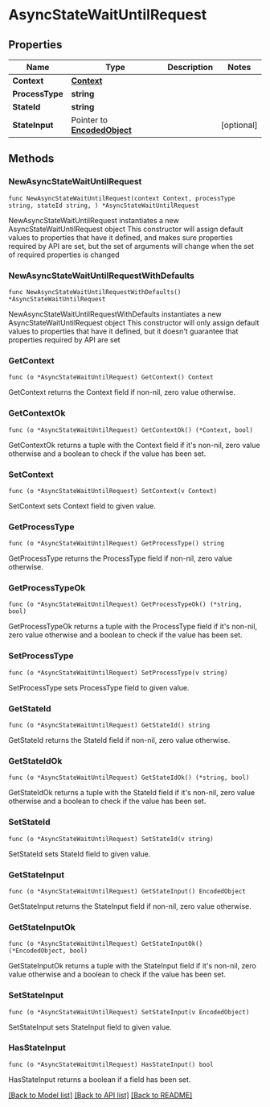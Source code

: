 # AsyncStateWaitUntilRequest

## Properties

Name | Type | Description | Notes
------------ | ------------- | ------------- | -------------
**Context** | [**Context**](Context.md) |  | 
**ProcessType** | **string** |  | 
**StateId** | **string** |  | 
**StateInput** | Pointer to [**EncodedObject**](EncodedObject.md) |  | [optional] 

## Methods

### NewAsyncStateWaitUntilRequest

`func NewAsyncStateWaitUntilRequest(context Context, processType string, stateId string, ) *AsyncStateWaitUntilRequest`

NewAsyncStateWaitUntilRequest instantiates a new AsyncStateWaitUntilRequest object
This constructor will assign default values to properties that have it defined,
and makes sure properties required by API are set, but the set of arguments
will change when the set of required properties is changed

### NewAsyncStateWaitUntilRequestWithDefaults

`func NewAsyncStateWaitUntilRequestWithDefaults() *AsyncStateWaitUntilRequest`

NewAsyncStateWaitUntilRequestWithDefaults instantiates a new AsyncStateWaitUntilRequest object
This constructor will only assign default values to properties that have it defined,
but it doesn't guarantee that properties required by API are set

### GetContext

`func (o *AsyncStateWaitUntilRequest) GetContext() Context`

GetContext returns the Context field if non-nil, zero value otherwise.

### GetContextOk

`func (o *AsyncStateWaitUntilRequest) GetContextOk() (*Context, bool)`

GetContextOk returns a tuple with the Context field if it's non-nil, zero value otherwise
and a boolean to check if the value has been set.

### SetContext

`func (o *AsyncStateWaitUntilRequest) SetContext(v Context)`

SetContext sets Context field to given value.


### GetProcessType

`func (o *AsyncStateWaitUntilRequest) GetProcessType() string`

GetProcessType returns the ProcessType field if non-nil, zero value otherwise.

### GetProcessTypeOk

`func (o *AsyncStateWaitUntilRequest) GetProcessTypeOk() (*string, bool)`

GetProcessTypeOk returns a tuple with the ProcessType field if it's non-nil, zero value otherwise
and a boolean to check if the value has been set.

### SetProcessType

`func (o *AsyncStateWaitUntilRequest) SetProcessType(v string)`

SetProcessType sets ProcessType field to given value.


### GetStateId

`func (o *AsyncStateWaitUntilRequest) GetStateId() string`

GetStateId returns the StateId field if non-nil, zero value otherwise.

### GetStateIdOk

`func (o *AsyncStateWaitUntilRequest) GetStateIdOk() (*string, bool)`

GetStateIdOk returns a tuple with the StateId field if it's non-nil, zero value otherwise
and a boolean to check if the value has been set.

### SetStateId

`func (o *AsyncStateWaitUntilRequest) SetStateId(v string)`

SetStateId sets StateId field to given value.


### GetStateInput

`func (o *AsyncStateWaitUntilRequest) GetStateInput() EncodedObject`

GetStateInput returns the StateInput field if non-nil, zero value otherwise.

### GetStateInputOk

`func (o *AsyncStateWaitUntilRequest) GetStateInputOk() (*EncodedObject, bool)`

GetStateInputOk returns a tuple with the StateInput field if it's non-nil, zero value otherwise
and a boolean to check if the value has been set.

### SetStateInput

`func (o *AsyncStateWaitUntilRequest) SetStateInput(v EncodedObject)`

SetStateInput sets StateInput field to given value.

### HasStateInput

`func (o *AsyncStateWaitUntilRequest) HasStateInput() bool`

HasStateInput returns a boolean if a field has been set.


[[Back to Model list]](../README.md#documentation-for-models) [[Back to API list]](../README.md#documentation-for-api-endpoints) [[Back to README]](../README.md)


